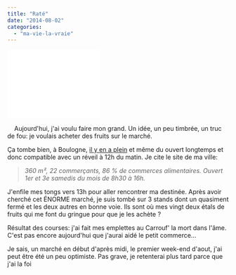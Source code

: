```yaml
---
title: "Raté"
date: "2014-08-02"
categories: 
  - "ma-vie-la-vraie"
---
```


<iframe src="//www.youtube.com/embed/eYulL5RXF4I?rel=0" width="210" height="157" frameborder="0" allowfullscreen="allowfullscreen"></iframe>

    Aujourd'hui, j'ai voulu faire mon grand. Un idée, un peu timbrée, un truc de fou: je voulais acheter des fruits sur le marché.

Ça tombe bien, à Boulogne, [il y en a plein](http://www.boulognebillancourt.fr/cms/index.php?option=com_content&task=view&id=308?&leftid=529&mpid=2&submid=1&Itemid=529) et même du ouvert longtemps et donc compatible avec un réveil à 12h du matin. Je cite le site de ma ville:

> _360 m², 22 commerçants, 86 % de commerces alimentaires._ _Ouvert 1er et 3e samedis du mois de 8h30 à 16h._

J'enfile mes tongs vers 13h pour aller rencontrer ma destinée. Après avoir cherché cet ÉNORME marché, je suis tombé sur 3 stands dont un quasiment fermé et les deux autres en bonne voie. Ils sont où mes vingt deux étals de fruits qui me font du gringue pour que je les achète ?

Résultat des courses: j'ai fait mes emplettes au Carrouf' la mort dans l'âme. C'est pas encore aujourd'hui que j'aurai aidé le petit commerce...

Je sais, un marché en début d'après midi, le premier week-end d'aout, j'ai peut être été un peu optimiste. Pas grave, je retenterai plus tard parce que j'ai la foi
